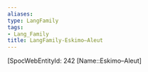 ```yaml
---
aliases: 
type: LangFamily
tags: 
- Lang_Family
title: LangFamily-Eskimo–Aleut
---
```

[SpocWebEntityId: 242
[Name::Eskimo–Aleut]



